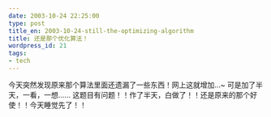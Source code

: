 ```yaml
---
date: 2003-10-24 22:25:00
type: post
title_en: 2003-10-24-still-the-optimizing-algorithm
title: 还是那个优化算法！
wordpress_id: 21
tags:
- tech
---
```


今天突然发现原来那个算法里面还遗漏了一些东西！网上这就增加...~ 可是加了半天，一看，一想...... 这题目有问题！！作了半天，白做了！！还是原来的那个好使！！今天睡觉先了！！
